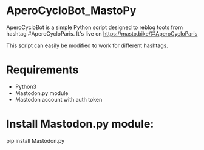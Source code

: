# AperoCycloBot_MastoPy
AperoCycloBot is a simple Python script designed to reblog toots from hashtag #AperoCycloParis.
It's live on https://masto.bike/@AperoCycloParis

This script can easily be modified to work for different hashtags.

# Requirements
 * Python3
 * Mastodon.py module
 * Mastodon account with auth token

# Install Mastodon.py module:
  pip install Mastodon.py
